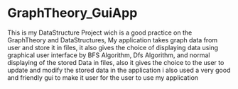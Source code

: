 # GraphTheory_GuiApp

This is my DataStructure Project wich is a good practice on the GraphTheory and DataStructures,
My application takes graph data from user and store it in files, it also gives the choice of displaying data using graphical user interface by BFS Algorithm, 
Dfs Algorithm, and normal displaying of the stored Data in files, also it gives the choice to the user to update and modify the stored data in the application
i also used a very good and friendly gui to make it user for the user to use my application
